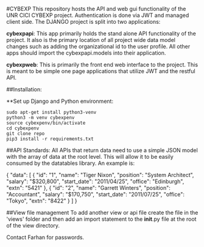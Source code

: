 #CYBEXP
This repository hosts the API and web gui functionality of the UNR CICI CYBEXP project.  Authentication is done via JWT and managed client side.  The DJANGO project is split into two applications:

**cybexpapi**: This app primarily holds the stand alone API functionality of the project.  It also is the primary location of all project wide data model changes such as adding the organizational id to the user profile. All other apps should import the cybexpapi.models into their application.

**cybexpweb**: This is primarily the front end web interface to the project.  This is meant to be simple one page applications that utilize JWT and the restful API.

##Installation:

**Set up Django and Python environment:
```
sudo apt-get install python3-venv
python3 -m venv cybexpenv
source cybexpenv/bin/activate
cd cybexpenv
git clone repo
pip3 install -r requirements.txt
```

##API Standards:
All APIs that return data need to use a simple JSON model with the array of data at the root level.  This will allow it to be easily consumed by the datatables library.  An example is:

{
  "data": [
    {
      "id": "1",
      "name": "Tiger Nixon",
      "position": "System Architect",
      "salary": "$320,800",
      "start_date": "2011/04/25",
      "office": "Edinburgh",
      "extn": "5421"
    },
    {
      "id": "2",
      "name": "Garrett Winters",
      "position": "Accountant",
      "salary": "$170,750",
      "start_date": "2011/07/25",
      "office": "Tokyo",
      "extn": "8422"
    }
    ]
}

##View file management
To add another view or api file create the file in the 'views' folder and then add an import statement to the __init__.py file at the root of the view directory.

Contact Farhan for passwords.